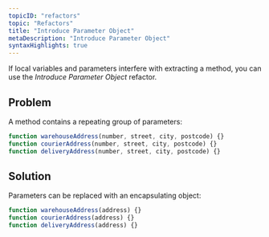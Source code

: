 ```yaml
---
topicID: "refactors"
topic: "Refactors"
title: "Introduce Parameter Object"
metaDescription: "Introduce Parameter Object"
syntaxHighlights: true
---
```


If local variables and parameters interfere with extracting a method, you can use the *Introduce Parameter Object* refactor.

## Problem

A method contains a repeating group of parameters:

```js
function warehouseAddress(number, street, city, postcode) {}
function courierAddress(number, street, city, postcode) {}
function deliveryAddress(number, street, city, postcode) {}
```

## Solution

Parameters can be replaced with an encapsulating object:

```js
function warehouseAddress(address) {}
function courierAddress(address) {}
function deliveryAddress(address) {}
```
